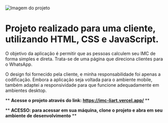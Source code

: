 
![Imagem do projeto ]()

# Projeto realizado para uma cliente, utilizando HTML, CSS e JavaScript.

O objetivo da aplicação é permitir que as pessoas calculem seu IMC de forma simples e direta. Trata-se de uma página que direciona clientes para o WhatsApp.

O design foi fornecido pela cliente, e minha responsabilidade foi apenas a codificação. Embora a aplicação seja voltada para o ambiente mobile, também adaptei a responsividade para que funcione adequadamente em ambientes desktop.

** **Acesse o projeto através do link: https://imc-liart.vercel.app/** **


** **ACESSO: para acessar em sua máquina, clone o projeto e abra em seu ambiente de desenvolvimento** **

